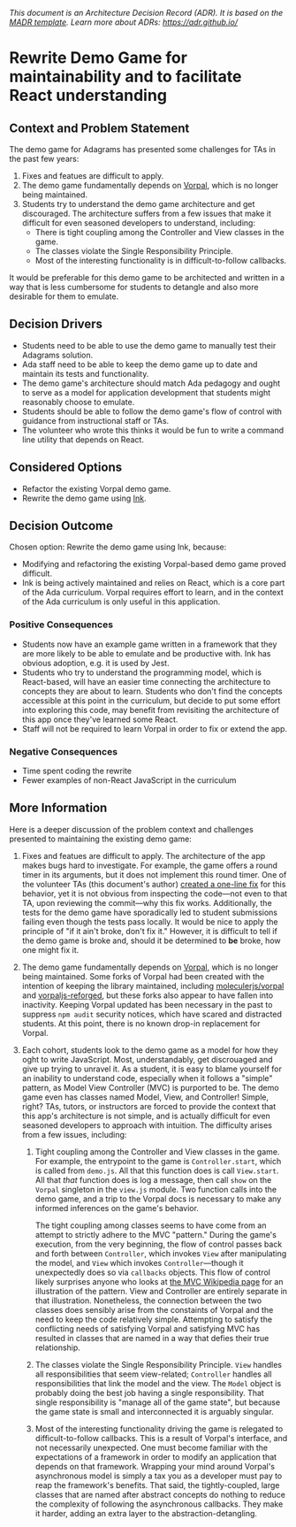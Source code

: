 _This document is an Architecture Decision Record (ADR). It is based on the [MADR template](https://adr.github.io/madr/). Learn more about ADRs: https://adr.github.io/_

# Rewrite Demo Game for maintainability and to facilitate React understanding

## Context and Problem Statement

The demo game for Adagrams has presented some challenges for TAs
in the past few years:

1. Fixes and featues are difficult to apply.
1. The demo game fundamentally depends on [Vorpal](https://github.com/dthree/vorpal), which is no longer being maintained.
1. Students try to understand the demo game architecture and get discouraged. The architecture suffers from a few issues that make it difficult for even seasoned developers to understand, including:
   - There is tight coupling among the Controller and View classes in the game.
   - The classes violate the Single Responsibility Principle.
   - Most of the interesting functionality is in difficult-to-follow callbacks.

It would be preferable for this demo game to be architected and written in a way that is less cumbersome for students to detangle and also more desirable for them to emulate.

<!-- This is an optional element. Feel free to remove. -->
## Decision Drivers

* Students need to be able to use the demo game to manually test their Adagrams solution.
* Ada staff need to be able to keep the demo game up to date and maintain its tests and functionality.
* The demo game's architecture should match Ada pedagogy and ought to serve as a model for application development that students might reasonably choose to emulate.
* Students should be able to follow the demo game's flow of control with guidance from instructional staff or TAs.
* The volunteer who wrote this thinks it would be fun to write a command line utility that depends on React.

## Considered Options

* Refactor the existing Vorpal demo game.
* Rewrite the demo game using [Ink](https://github.com/vadimdemedes/ink).

## Decision Outcome

Chosen option: Rewrite the demo game using Ink, because:
- Modifying and refactoring the existing Vorpal-based demo game proved difficult.
- Ink is being actively maintained and relies on React, which is a core part of the Ada curriculum. Vorpal requires effort to learn, and in the context of the Ada curriculum is only useful in this application.

<!-- This is an optional element. Feel free to remove. -->
### Positive Consequences

* Students now have an example game written in a framework that they are more likely to be able to emulate and be productive with. Ink has obvious adoption, e.g. it is used by Jest.
* Students who try to understand the programming model, which is React-based, will have an easier time connecting the architecture to concepts they are about to learn. Students who don't find the concepts accessible at this point in the curriculum, but decide to put some effort into exploring this code, may benefit from revisiting the architecture of this app once they've learned some React.
* Staff will not be required to learn Vorpal in order to fix or extend the app.


<!-- This is an optional element. Feel free to remove. -->
### Negative Consequences

* Time spent coding the rewrite
* Fewer examples of non-React JavaScript in the curriculum

<!-- This is an optional element. Feel free to remove. -->
## More Information

Here is a deeper discussion of the problem context and challenges presented to maintaining the existing demo game:

1. Fixes and featues are difficult to apply. The architecture of the app makes bugs hard to investigate. For example, the game offers a round timer in its arguments, but it does not implement this round timer. One of the volunteer TAs (this document's author) [created a one-line fix](https://github.com/mmcknett/js-adagrams/commit/5a4535f7b5212b704fa6a478ba98b75ae67d9ee7) for this behavior, yet it is not obvious from inspecting the code—not even to that TA, upon reviewing the commit—why this fix works. Additionally, the tests for the demo game have sporadically led to student submissions failing even though the tests pass locally. It would be nice to apply the principle of "if it ain't broke, don't fix it." However, it is difficult to tell if the demo game is broke and, should it be determined to **be** broke, how one might fix it.

1. The demo game fundamentally depends on [Vorpal](https://github.com/dthree/vorpal), which is no longer being maintained. Some forks of Vorpal had been created with the intention of keeping the library maintained, including [moleculerjs/vorpal](https://github.com/moleculerjs/vorpal) and [vorpaljs-reforged](https://github.com/vorpaljs-reforged/vorpal), but these forks also appear to have fallen into inactivity. Keeping Vorpal updated has been necessary in the past to suppress `npm audit` security notices, which have scared and distracted students. At this point, there is no known drop-in replacement for Vorpal.

1. Each cohort, students look to the demo game as a model for how they oght to write JavaScript. Most, understandably, get discrouaged and give up trying to unravel it. As a student, it is easy to blame yourself for an inability to understand code, especially when it follows a "simple" pattern, as Model View Controller (MVC) is purported to be. The demo game even has classes named Model, View, and Controller! Simple, right? TAs, tutors, or instructors are forced to provide the context that this app's architecture is not simple, and is actually difficult for even seasoned developers to approach with intuition. The difficulty arises from a few issues, including:
   1. Tight coupling among the Controller and View classes in the game. For example, the entrypoint to the game is `Controller.start`, which is called from `demo.js`. All that this function does is call `View.start`. All that *that* function does is log a message, then call `show` on the `Vorpal` singleton in the `view.js` module. Two function calls into the demo game, and a trip to the Vorpal docs is necessary to make any informed inferences on the game's behavior.

      The tight coupling among classes seems to have come from an attempt to strictly adhere to the MVC "pattern." During the game's execution, from the very beginning, the flow of control passes back and forth between `Controller`, which invokes `View` after manipulating the model, and `View` which invokes `Controller`—though it unexpectedly does so via `callbacks` objects. This flow of control likely surprises anyone who looks at [the MVC Wikipedia page](https://en.wikipedia.org/wiki/Model%E2%80%93view%E2%80%93controller) for an illustration of the pattern. View and Controller are entirely separate in that illustration. Nonetheless, the connection between the two classes does sensibly arise from the constaints of Vorpal and the need to keep the code relatively simple. Attempting to satisfy the conflicting needs of satisfying Vorpal and satisfying MVC has resulted in classes that are named in a way that defies their true relationship.

   1. The classes violate the Single Responsibility Principle. `View` handles all responsibilities that seem view-related; `Controller` handles all responsibilities that link the model and the view. The `Model` object is probably doing the best job having a single responsibility. That single responsibility is "manage all of the game state", but because the game state is small and interconnected it is arguably singular.

   1. Most of the interesting functionality driving the game is relegated to difficult-to-follow callbacks. This is a result of Vorpal's interface, and not necessarily unexpected. One must become familiar with the expectations of a framework in order to modify an application that depends on that framework. Wrapping your mind around Vorpal's asynchronous model is simply a tax you as a developer must pay to reap the framework's benefits. That said, the tightly-coupled, large classes that are named after abstract concepts do nothing to reduce the complexity of following the asynchronous callbacks. They make it harder, adding an extra layer to the abstraction-detangling.
